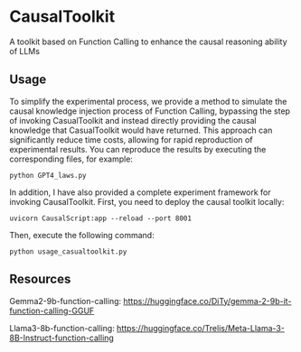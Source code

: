 # CausalToolkit
A toolkit based on Function Calling to enhance the causal reasoning ability of LLMs

## Usage

To simplify the experimental process, we provide a method to simulate the causal knowledge injection process of Function Calling, bypassing the step of invoking CasualToolkit and instead directly providing the causal knowledge that CasualToolkit would have returned. This approach can significantly reduce time costs, allowing for rapid reproduction of experimental results. You can reproduce the results by executing the corresponding files, for example:
```
python GPT4_laws.py
```

In addition, I have also provided a complete experiment framework for invoking CausalToolkit. First, you need to deploy the causal toolkit locally:


```
uvicorn CausalScript:app --reload --port 8001
```

Then, execute the following command:
```
python usage_casualtoolkit.py
```

## Resources

Gemma2-9b-function-calling: <https://huggingface.co/DiTy/gemma-2-9b-it-function-calling-GGUF>

Llama3-8b-function-calling: <https://huggingface.co/Trelis/Meta-Llama-3-8B-Instruct-function-calling>
